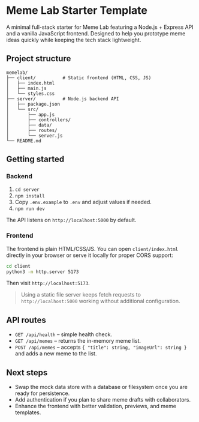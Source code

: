 # Meme Lab Starter Template

A minimal full-stack starter for Meme Lab featuring a Node.js + Express API and a vanilla JavaScript frontend. Designed to help you prototype meme ideas quickly while keeping the tech stack lightweight.

## Project structure

```
memelab/
├── client/          # Static frontend (HTML, CSS, JS)
│   ├── index.html
│   ├── main.js
│   └── styles.css
├── server/          # Node.js backend API
│   ├── package.json
│   └── src/
│       ├── app.js
│       ├── controllers/
│       ├── data/
│       ├── routes/
│       └── server.js
└── README.md
```

## Getting started

### Backend

1. `cd server`
2. `npm install`
3. Copy `.env.example` to `.env` and adjust values if needed.
4. `npm run dev`

The API listens on `http://localhost:5000` by default.

### Frontend

The frontend is plain HTML/CSS/JS. You can open `client/index.html` directly in your browser or serve it locally for proper CORS support:

```bash
cd client
python3 -m http.server 5173
```

Then visit `http://localhost:5173`.

> Using a static file server keeps fetch requests to `http://localhost:5000` working without additional configuration.

## API routes

- `GET /api/health` – simple health check.
- `GET /api/memes` – returns the in-memory meme list.
- `POST /api/memes` – accepts `{ "title": string, "imageUrl": string }` and adds a new meme to the list.

## Next steps

- Swap the mock data store with a database or filesystem once you are ready for persistence.
- Add authentication if you plan to share meme drafts with collaborators.
- Enhance the frontend with better validation, previews, and meme templates.
